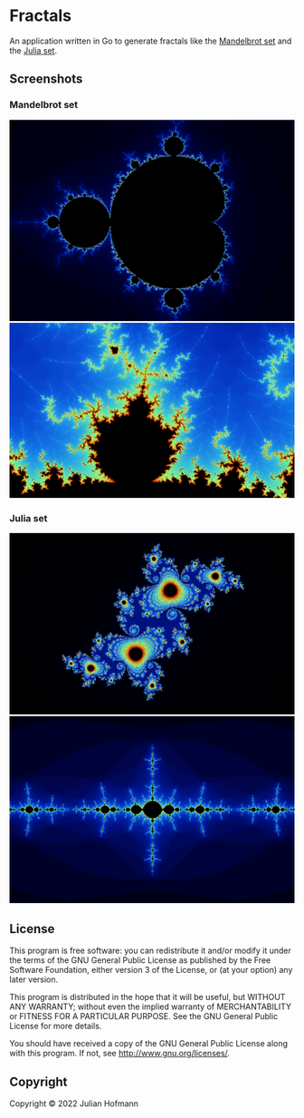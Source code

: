 # Fractals

An application written in Go to generate fractals like the [Mandelbrot set](https://en.wikipedia.org/wiki/Mandelbrot_set) and the [Julia set](https://en.wikipedia.org/wiki/Julia_set).

## Screenshots

### Mandelbrot set
![](images/mandelbrot.png "Mandelbrot set")
![](images/mandelbrot2.png "Mandelbrot set")

### Julia set
![](images/julia.png "Julia set")
![](images/julia2.png "Julia set")

## License

This program is free software: you can redistribute it and/or modify
it under the terms of the GNU General Public License as published by
the Free Software Foundation, either version 3 of the License, or
(at your option) any later version.

This program is distributed in the hope that it will be useful,
but WITHOUT ANY WARRANTY; without even the implied warranty of
MERCHANTABILITY or FITNESS FOR A PARTICULAR PURPOSE.  See the
GNU General Public License for more details.

You should have received a copy of the GNU General Public License
along with this program.  If not, see <http://www.gnu.org/licenses/>.

## Copyright

Copyright © 2022 Julian Hofmann
